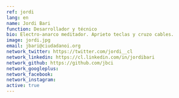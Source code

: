 ```yaml
---
ref: jordi
lang: en
name: Jordi Bari
function: Desarrollador y técnico
bio: Electro-anarco meditador. Aprieto teclas y cruzo cables.
image: jordi.jpg
email: jbari@ciudadanoi.org
network_twitter: https://twitter.com/jordi__cl
network_linkedin: https://cl.linkedin.com/in/jordibari
network_github: https://github.com/jbci
network_googleplus:
network_facebook:
network_instagram:
active: true
---
```

